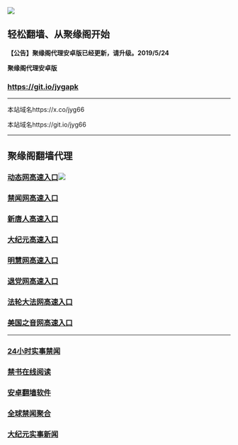 ![](https://raw.githubusercontent.com/hao369/a/master/j.jpg)



## 轻松翻墙、从聚缘阁开始



**【公告】聚缘阁代理安卓版已经更新，请升级。2019/5/24**

 
**聚缘阁代理安卓版**
### https://git.io/jygapk  

***

本站域名https://x.co/jyg66 

本站域名https://git.io/jyg66



***




## 聚缘阁翻墙代理 




### [动态网高速入口](http://46yuqe2a.cve.contra-bit.com/324232/543)![](https://raw.githubusercontent.com/hao369/a/master/jygdl.gif)


### [禁闻网高速入口](https://40ozpnbtkl.execute-api.ap-northeast-1.amazonaws.com/vc)


### [新唐人高速入口](http://46yuqe2a.cve.contra-bit.com/324232/5)

### [大纪元高速入口](http://46yuqe2a.cve.contra-bit.com/324232/7)

### [明慧网高速入口](http://46yuqe2a.cve.contra-bit.com/324232/3)

### [退党网高速入口](http://46yuqe2a.cve.contra-bit.com/324232/8)

### [法轮大法网高速入口](http://46yuqe2a.cve.contra-bit.com/324232/15)

### [美国之音网高速入口](http://46yuqe2a.cve.contra-bit.com/324232/18)



***






### [24小时实事禁闻](https://git.io/fj3Go)

### [禁书在线阅读](https://github.com/txyzum203/djy/blob/master/gb/9p.md?flntdtv#1)


### [安卓翻墙软件](https://git.io/afq)

### [全球禁闻聚合](https://github.com/gfw-breaker/banned-news1/blob/master/README.md)

### [大纪元实事新闻](https://git.io/fjmgE)






